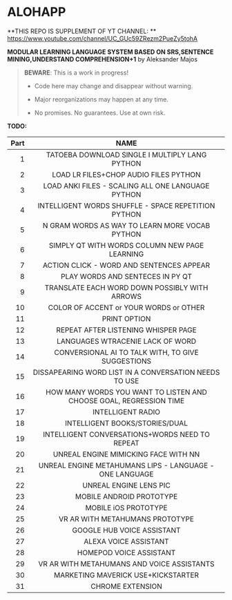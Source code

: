 # ALOHAPP
**THIS REPO IS SUPPLEMENT OF YT CHANNEL: ** https://www.youtube.com/channel/UC_GUc59ZRezm2PueZy5tohA


**MODULAR LEARNING LANGUAGE SYSTEM BASED ON SRS,SENTENCE MINING,UNDERSTAND COMPREHENSION+1** by Aleksander Majos

> **BEWARE**: This is a work in progress!
>
> * Code here may change and disappear without warning.
>
> * Major reorganizations may happen at any time.
>
> * No promises. No guarantees. Use at own risk.

**TODO:**

Part|                      NAME                      
---:|:----------------------------------------------:
1|TATOEBA DOWNLOAD SINGLE I MULTIPLY LANG PYTHON  |
2|     LOAD LR FILES+CHOP AUDIO FILES PYTHON      |
3|LOAD ANKI FILES - SCALING ALL ONE LANGUAGE PYTHON|
4|INTELLIGENT WORDS SHUFFLE - SPACE REPETITION PYTHON|
5|N GRAM WORDS AS WAY TO LEARN MORE VOCAB PYTHON|
6|SIMPLY QT WITH WORDS COLUMN NEW PAGE LEARNING|
7|ACTION CLICK - WORD AND SENTENCES APPEAR|
8|PLAY WORDS AND SENTECES IN PY QT|
9|TRANSLATE EACH WORD DOWN POSSIBLY WITH ARROWS|
10|COLOR OF ACCENT or YOUR WORDS or OTHER|
11|PRINT OPTION|
12|REPEAT AFTER LISTENING WHISPER PAGE|
13|LANGUAGES WTRACENIE LACK OF WORD|
14|CONVERSIONAL AI TO TALK WITH, TO GIVE SUGGESTIONS|
15|DISSAPEARING WORD LIST IN A CONVERSATION NEEDS TO USE|
16|HOW MANY WORDS YOU WANT TO LISTEN AND CHOOSE GOAL, REGRESSION TIME|
17|INTELLIGENT RADIO|
18|INTELLIGENT BOOKS/STORIES/DUAL|
19|INTELLIGENT CONVERSATIONS+WORDS NEED TO REPEAT|
20|UNREAL ENGINE MIMICKING FACE WITH NN|
21|UNREAL ENGINE METAHUMANS LIPS - LANGUAGE - ONE LANGUAGE|
22|UNREAL ENGINE LENS PIC|
23|MOBILE ANDROID PROTOTYPE|
24|MOBILE iOS PROTOTYPE|
25|VR AR WITH METAHUMANS PROTOTYPE|
26|GOOGLE HUB VOICE ASSISTANT|
27|ALEXA VOICE ASSISTANT|
28|HOMEPOD VOICE ASSISTANT|
29|VR AR WITH METAHUMANS AND VOICE ASSISTANTS|
30|MARKETING MAVERICK USE+KICKSTARTER|
31|CHROME EXTENSION  |
